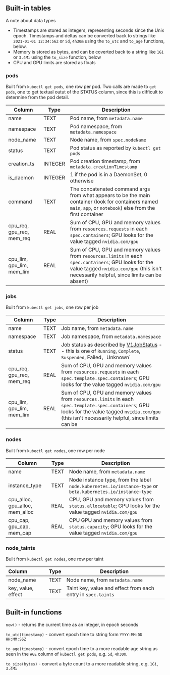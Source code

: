 
## Built-in tables

A note about data types

* Timestamps are stored as integers, representing seconds since the Unix epoch.  Timestamps and deltas can be converted
back to strings like `2021-01-01 12:34:56Z` or `5d`, `4h30m` using the `to_utc` and `to_age` functions, below.
* Memory is stored as bytes, and can be coverted back to a string like `1Gi` or `3.4Mi` using the `to_size` function, below
* CPU and GPU limits are stored as floats

### pods

Built from `kubectl get pods`, one row per pod.  Two calls are made to `get pods`, one to get textual outut
of the STATUS column, since this is difficult to determine from the pod detail.

| Column                          | Type    | Description                                                                                                                                                                                      |
|---------------------------------|---------|--------------------------------------------------------------------------------------------------------------------------------------------------------------------------------------------------|
| name                            | TEXT    | Pod name, from `metadata.name`                                                                                                                                                                   |
| namespace                       | TEXT    | Pod namespace, from `metadata.namespace`                                                                                                                                                         |
| node_name                       | TEXT    | Node name, from `spec.nodeName`                                                                                                                                                                  |
| status                          | TEXT    | Pod status as reported by `kubectl get pods`                                                                                                                                                     |
| creation_ts                     | INTEGER | Pod creation timestamp, from `metadata.creationTimestamp`                                                                                                                                        |
| is_daemon                    | INTEGER | 1 if the pod is in a DaemonSet, 0 otherwise                                                                                                                                                      |
| command                         | TEXT    | The concatenated command args from what appears to be the main container (look for containers named `main`, `app`, or `notebook`) else from the first container                                  |
| cpu_req, gpu_req, mem_req       | REAL | Sum of CPU, GPU and memory values from `resources.requests` in each `spec.containers`; GPU looks for the value tagged `nvidia.com/gpu`                                                           |
| cpu_lim, gpu_lim, mem_lim       | REAL | Sum of CPU, GPU and memory values from `resources.limits` in each `spec.containers`; GPU looks for the value tagged `nvidia.com/gpu` (this isn't necessarily helpful, since limits can be absent) |

### jobs

Built from `kubectl get jobs`, one row per job

| Column                          | Type    | Description                                                                                                                                                                                               |
|---------------------------------|---------|-----------------------------------------------------------------------------------------------------------------------------------------------------------------------------------------------------------|
| name                            | TEXT    | Job name, from `metadata.name`                                                                                                                                                                            |
| namespace                       | TEXT    | Job namespace, from `metadata.namespace`                                                                                                                                                                  |
| status                          | TEXT    | Job status as described by [V1JobStatus](https://github.com/kubernetes-client/python/blob/master/kubernetes/docs/V1JobStatus.md) -- this is one of `Running`, `Complete`, `Suspended`, Failed`, `Unknown` |
| cpu_req, gpu_req, mem_req       | REAL | Sum of CPU, GPU and memory values from `resources.requests` in each `spec.template.spec.containers`; GPU looks for the value tagged `nvidia.com/gpu`                                                      |
| cpu_lim, gpu_lim, mem_lim       | REAL | Sum of CPU, GPU and memory values from `resources.limits` in each `spec.template.spec.containers`; GPU looks for the value tagged `nvidia.com/gpu` (this isn't necessarily helpful, since limits can be    |

### nodes

Built from `kubectl get nodes`, one row per node

| Column                          | Type    | Description                                                                                                 |
|---------------------------------|---------|-------------------------------------------------------------------------------------------------------------|
| name                            | TEXT    | Node name, from `metadata.name`                                                                             |
| instance_type                   | TEXT    | Node instance type, from the label `node.kubernetes.io/instance-type` or `beta.kubernetes.io/instance-type` |
| cpu_alloc, gpu_alloc, mem_alloc | REAL | CPU, GPU and memory values from `status.allocatable`; GPU looks for the value tagged `nvidia.com/gpu`       |
| cpu_cap, gpu_cap, mem_cap       | REAL | CPU GPU and memory values from `status.capacity`; GPU looks for the value tagged `nvidia.com/gpu`           |

### node_taints

Built from `kubectl get nodes`, one row per taint

| Column                          | Type    | Description                                                  |
|:--------------------------------|---------|--------------------------------------------------------------|
| node_name                       | TEXT    | Node name, from `metadata.name`                              |
| key, value, effect              | TEXT    | Taint key, value and effect from each entry in `spec.taints` |

## Built-in functions

`now()` - returns the current time as an integer, in epoch seconds

`to_utc(timestamp)` - convert epoch time to string form `YYYY-MM-DD HH:MM:SSZ`

`to_age(timestamp)` - convert epoch time to a more readable age string as seen in the `AGE` column of `kubectl get pods`, e.g. `5d`, `4h30m`.

`to_size(bytes)` - convert a byte count to a more readable string, e.g. `1Gi`, `3.4Mi`
